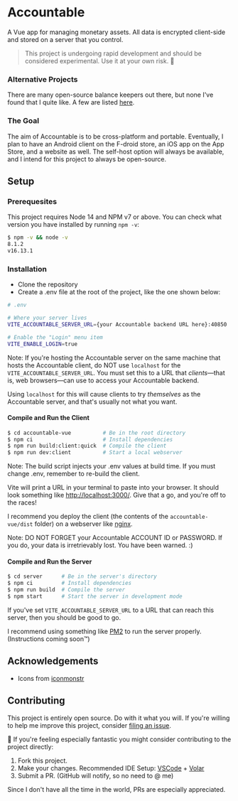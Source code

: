 # Accountable

A Vue app for managing monetary assets. All data is encrypted client-side and stored on a server that you control.

> This project is undergoing rapid development and should be considered experimental. Use it at your own risk. 🤙

### Alternative Projects

There are many open-source balance keepers out there, but none I've found that I quite like. A few are listed [here](https://opensource.com/life/17/10/personal-finance-tools-linux).

### The Goal

The aim of Accountable is to be cross-platform and portable. Eventually, I plan to have an Android client on the F-droid store, an iOS app on the App Store, and a website as well. The self-host option will always be available, and I intend for this project to always be open-source.

## Setup

### Prerequesites

This project requires Node 14 and NPM v7 or above. You can check what version you have installed by running `npm -v`:

```sh
$ npm -v && node -v
8.1.2
v16.13.1
```

### Installation

- Clone the repository
- Create a .env file at the root of the project, like the one shown below:

```sh
# .env

# Where your server lives
VITE_ACCOUNTABLE_SERVER_URL={your Accountable backend URL here}:40850

# Enable the "Login" menu item
VITE_ENABLE_LOGIN=true
```

Note: If you're hosting the Accountable server on the same machine that hosts the Accountable client, do NOT use `localhost` for the `VITE_ACCOUNTABLE_SERVER_URL`. You must set this to a URL that _clients_—that is, web browsers—can use to access your Accountable backend.

Using `localhost` for this will cause clients to try _themselves_ as the Accountable server, and that's usually not what you want.

#### Compile and Run the Client

```sh
$ cd accountable-vue          # Be in the root directory
$ npm ci                      # Install dependencies
$ npm run build:client:quick  # Compile the client
$ npm run dev:client          # Start a local webserver
```

Note: The build script injects your .env values at build time. If you must change .env, remember to re-build the client.

Vite will print a URL in your terminal to paste into your browser. It should look something like [http://localhost:3000/](http://localhost:3000/). Give that a go, and you're off to the races!

I recommend you deploy the client (the contents of the `accountable-vue/dist` folder) on a webserver like [nginx](https://nginx.org/en/).

Note: DO NOT FORGET your Accountable ACCOUNT ID or PASSWORD. If you do, your data is irretrievably lost. You have been warned. :)

#### Compile and Run the Server

```sh
$ cd server      # Be in the server's directory
$ npm ci         # Install dependencies
$ npm run build  # Compile the server
$ npm start      # Start the server in development mode
```

If you've set `VITE_ACCOUNTABLE_SERVER_URL` to a URL that can reach this server, then you should be good to go.

I recommend using something like [PM2](https://pm2.keymetrics.io) to run the server properly. (Instructions coming soon:tm:)

## Acknowledgements

- Icons from [iconmonstr](https://iconmonstr.com/)

## Contributing

This project is entirely open source. Do with it what you will. If you're willing to help me improve this project, consider [filing an issue](https://github.com/AverageHelper/accountable-vue/issues/new/choose).

🧐 If you're feeling especially fantastic you might consider contributing to the project directly:

1. Fork this project.
2. Make your changes. Recommended IDE Setup: [VSCode](https://code.visualstudio.com/) + [Volar](https://marketplace.visualstudio.com/items?itemName=johnsoncodehk.volar)
3. Submit a PR. (GitHub will notify, so no need to @ me)

Since I don't have all the time in the world, PRs are especially appreciated.
